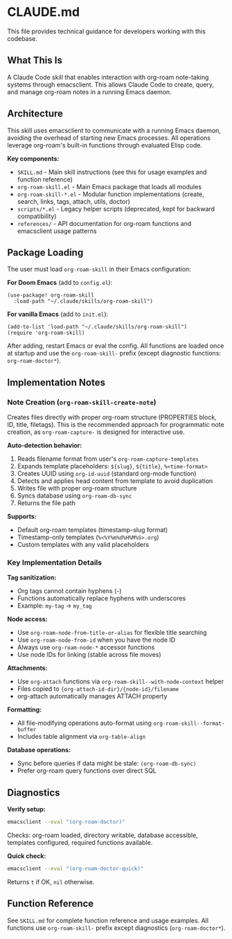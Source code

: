 # CLAUDE.md

This file provides technical guidance for developers working with this codebase.

## What This Is

A Claude Code skill that enables interaction with org-roam note-taking systems through emacsclient. This allows Claude Code to create, query, and manage org-roam notes in a running Emacs daemon.

## Architecture

This skill uses emacsclient to communicate with a running Emacs daemon, avoiding the overhead of starting new Emacs processes. All operations leverage org-roam's built-in functions through evaluated Elisp code.

**Key components:**
- `SKILL.md` - Main skill instructions (see this for usage examples and function reference)
- `org-roam-skill.el` - Main Emacs package that loads all modules
- `org-roam-skill-*.el` - Modular function implementations (create, search, links, tags, attach, utils, doctor)
- `scripts/*.el` - Legacy helper scripts (deprecated, kept for backward compatibility)
- `references/` - API documentation for org-roam functions and emacsclient usage patterns

## Package Loading

The user must load `org-roam-skill` in their Emacs configuration:

**For Doom Emacs** (add to `config.el`):
```elisp
(use-package! org-roam-skill
  :load-path "~/.claude/skills/org-roam-skill")
```

**For vanilla Emacs** (add to `init.el`):
```elisp
(add-to-list 'load-path "~/.claude/skills/org-roam-skill")
(require 'org-roam-skill)
```

After adding, restart Emacs or eval the config. All functions are loaded once at startup and use the `org-roam-skill-` prefix (except diagnostic functions: `org-roam-doctor*`).

## Implementation Notes

### Note Creation (`org-roam-skill-create-note`)

Creates files directly with proper org-roam structure (PROPERTIES block, ID, title, filetags). This is the recommended approach for programmatic note creation, as `org-roam-capture-` is designed for interactive use.

**Auto-detection behavior:**
1. Reads filename format from user's `org-roam-capture-templates`
2. Expands template placeholders: `${slug}`, `${title}`, `%<time-format>`
3. Creates UUID using `org-id-uuid` (standard org-mode function)
4. Detects and applies head content from template to avoid duplication
5. Writes file with proper org-roam structure
6. Syncs database using `org-roam-db-sync`
7. Returns the file path

**Supports:**
- Default org-roam templates (timestamp-slug format)
- Timestamp-only templates (`%<%Y%m%d%H%M%S>.org`)
- Custom templates with any valid placeholders

### Key Implementation Details

**Tag sanitization:**
- Org tags cannot contain hyphens (-)
- Functions automatically replace hyphens with underscores
- Example: `my-tag` → `my_tag`

**Node access:**
- Use `org-roam-node-from-title-or-alias` for flexible title searching
- Use `org-roam-node-from-id` when you have the node ID
- Always use `org-roam-node-*` accessor functions
- Use node IDs for linking (stable across file moves)

**Attachments:**
- Use `org-attach` functions via `org-roam-skill--with-node-context` helper
- Files copied to `{org-attach-id-dir}/{node-id}/filename`
- org-attach automatically manages ATTACH property

**Formatting:**
- All file-modifying operations auto-format using `org-roam-skill--format-buffer`
- Includes table alignment via `org-table-align`

**Database operations:**
- Sync before queries if data might be stale: `(org-roam-db-sync)`
- Prefer org-roam query functions over direct SQL

## Diagnostics

**Verify setup:**
```bash
emacsclient --eval "(org-roam-doctor)"
```

Checks: org-roam loaded, directory writable, database accessible, templates configured, required functions available.

**Quick check:**
```bash
emacsclient --eval "(org-roam-doctor-quick)"
```

Returns `t` if OK, `nil` otherwise.

## Function Reference

See `SKILL.md` for complete function reference and usage examples. All functions use `org-roam-skill-` prefix except diagnostics (`org-roam-doctor*`).
